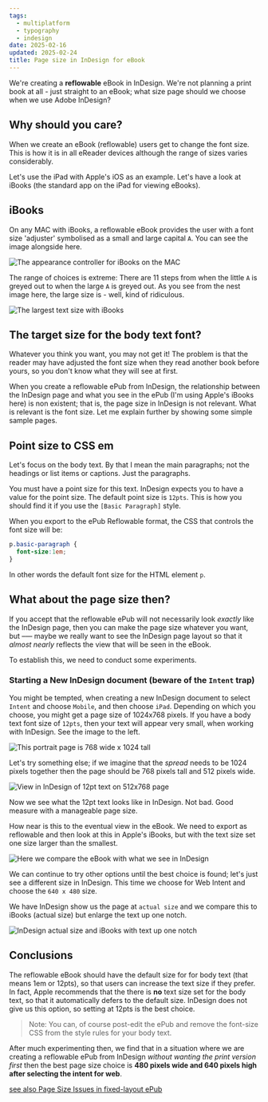 ```yaml
---
tags:
  - multiplatform
  - typography
  - indesign
date: 2025-02-16
updated: 2025-02-24
title: Page size in InDesign for eBook
---
```


We're creating a **reflowable** eBook in InDesign. We're not planning a print book at all - just straight to an eBook; what size page should we choose when we use Adobe InDesign?

## Why should you care?

When we create an eBook (reflowable) users get to change the font size. This is how it is in all eReader devices although the range of sizes varies considerably.

Let's use the iPad with Apple's iOS as an example. Let's have a look at iBooks (the standard app on the iPad for viewing eBooks).

## iBooks

On any MAC with iBooks, a reflowable eBook provides the user with a font size 'adjuster' symbolised as a small and large capital `A`. You can see the image alongside here.

![The appearance controller for iBooks on the MAC](ibooksfontsize.png)

The range of choices is extreme: There are 11 steps from when the little `A` is greyed out to when the large `A` is greyed out. As you see from the nest image here, the large size is - well, kind of ridiculous.

![The largest text size with iBooks](ibooksenlargedtext.png)

## The target size for the body text font?

Whatever you think you want, you may not get it! The problem is that the reader may have adjusted the font size when they read another book before yours, so you don't know what they will see at first.

When you create a reflowable ePub from InDesign, the relationship between the InDesign page and what you see in the ePub (I'm using Apple's iBooks here) is non existent; that is, the page size in InDesign is not relevant. What is relevant is the font size. Let me explain further by showing some simple sample pages.

## Point size to CSS em

Let's focus on the body text. By that I mean the main paragraphs; not the headings or list items or captions. Just the paragraphs.

You must have a point size for this text. InDesign expects you to have a value for the point size. The default point size is `12pts`. This is how you should find it if you use the `[Basic Paragraph]` style.

When you export to the ePub Reflowable format, the CSS that controls the font size will be:

```css
p.basic-paragraph {
  font-size:1em;
}
```
In other words the default font size for the HTML element `p`.

## What about the page size then?

If you accept that the reflowable ePub will not necessarily look _exactly_ like the InDesign page, then you can make the page size whatever you want, but –— maybe we really want to see the InDesign page layout so that it _almost nearly_ reflects the view that will be seen in the eBook.

To establish this, we need to conduct some experiments.

### Starting a New InDesign document (beware of the `Intent` trap)

You might be tempted, when creating a new InDesign document to select `Intent` and choose `Mobile`, and then choose `iPad`. Depending on which you choose, you might get a page size of 1024x768 pixels. If you have a body text font size of `12pts`, then your text will appear very small, when working with InDesign. See the image to the left.

![This portrait page is 768 wide x 1024 tall](ipadsize12pts.png)

Let's try something else; if we imagine that the _spread_ needs to be 1024 pixels together then the page should be 768 pixels tall and 512 pixels wide.

![View in InDesign of 12pt text on 512x768 page](pagesize768512.png)

Now we see what the 12pt text looks like in InDesign. Not bad. Good measure with a manageable page size.

How near is this to the eventual view in the eBook. We need to export as reflowable and then look at this in Apple's iBooks, but with the text size set one size larger than the smallest.

![Here we compare the eBook with what we see in InDesign](pagesize768512_epub2.png)

We can continue to try other options until the best choice is found; let's just see a different size in InDesign. This time we choose for Web Intent and choose the `640 x 480` size.

We have InDesign show us the page at `actual size` and we compare this to iBooks (actual size) but enlarge the text up one notch.

![InDesign actual size and iBooks with text up one notch](640480_iBook_2ndstep.png)


## Conclusions

The reflowable eBook should have the default size for for body text (that means 1em or 12pts), so that users can increase the text size if they prefer. In fact, Apple recommends that the there is **no** text size set for the body text, so that it automatically defers to the default size. InDesign does not give us this option, so setting at 12pts is the best choice.

> Note: You can, of course post-edit the ePub and remove the font-size CSS from the style rules for your body text.

After much experimenting then, we find that in a situation where we are creating a reflowable ePub from InDesign _without wanting the print version first_ then the best page size choice is **480 pixels wide and 640 pixels high after selecting the intent for web**.

[see also Page Size Issues in fixed-layout ePub](Page%20Size%20Issues%20in%20fixed-layout%20ePub.md)